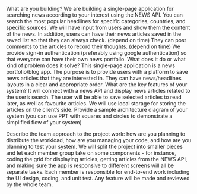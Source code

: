 What are you building?
We are building a single-page application for searching news according to your interest using the NEWS API. 
You can search the most popular headlines for specific categories, countries, and specific sources.
 We will have input from users and show them the content of the news. In addition, users can have their news articles saved in the saved list so that they can always check. 
(depend on time) They can post comments to the articles to record their thoughts. 
(depend on time) We provide sign-in authentication (preferably using google authentication) so that everyone can have their own news portfolio.
What does it do or what kind of problem does it solve?
This single-page application is a news portfolio/blog app. The purpose is to provide users with a platform to save news articles that they are interested in. They can have news/headlines layouts in a clear and appropriate order.
What are the key features of your system?
It will connect with a news API and display news articles related to the user’s search. The user will be able to save selected articles to read later, as well as favourite articles. We will use local storage for storing the articles on the client’s side. 
Provide a sample architecture diagram of your system (you can use PPT with squares and circles to demonstrate a simplified flow of your system) 




Describe the team approach to the project work: how are you planning to distribute the workload, how are you managing your code, and how are you planning to test your system. 
We will split the project into smaller pieces and let each member group take on some components - for instance, coding the grid for displaying articles, getting articles from the NEWS API, and making sure the app is responsive to different screens will all be separate tasks. Each member is responsible for end-to-end work including the UI design, coding, and unit test. Any feature will be made and reviewed by the whole team.
